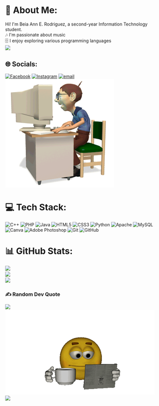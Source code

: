 # 💫 About Me:
Hi! I'm Beia Ann E. Rodriguez, a second-year Information Technology student.<br>🎶 I'm passionate about music<br>🗄️ I enjoy exploring various programming languages </br>
![](https://github.com/beia-rodriguez/beia-rodriguez/blob/main/github-foundations.gif)

## 🌐 Socials:
[![Facebook](https://img.shields.io/badge/Facebook-%231877F2.svg?logo=Facebook&logoColor=white)](https://facebook.com/beiaann.rodriguez) [![Instagram](https://img.shields.io/badge/Instagram-%23E4405F.svg?logo=Instagram&logoColor=white)](https://instagram.com/beiiancee) [![email](https://img.shields.io/badge/Email-D14836?logo=gmail&logoColor=white)](mailto:beiaann.rodriguez@cvsu.edu.ph) </br>
![](https://github.com/beia-rodriguez/beia-rodriguez/blob/main/Computer%20Geek.gif)

# 💻 Tech Stack:  
![C++](https://img.shields.io/badge/c++-%2300599C.svg?style=flat&logo=c%2B%2B&logoColor=white) ![PHP](https://img.shields.io/badge/php-%23777BB4.svg?style=flat&logo=php&logoColor=white) ![Java](https://img.shields.io/badge/java-%23ED8B00.svg?style=flat&logo=openjdk&logoColor=white) ![HTML5](https://img.shields.io/badge/html5-%23E34F26.svg?style=flat&logo=html5&logoColor=white) ![CSS3](https://img.shields.io/badge/css3-%231572B6.svg?style=flat&logo=css3&logoColor=white) ![Python](https://img.shields.io/badge/python-3670A0?style=flat&logo=python&logoColor=ffdd54) ![Apache](https://img.shields.io/badge/apache-%23D42029.svg?style=flat&logo=apache&logoColor=white) ![MySQL](https://img.shields.io/badge/mysql-4479A1.svg?style=flat&logo=mysql&logoColor=white) ![Canva](https://img.shields.io/badge/Canva-%2300C4CC.svg?style=flat&logo=Canva&logoColor=white) ![Adobe Photoshop](https://img.shields.io/badge/adobe%20photoshop-%2331A8FF.svg?style=flat&logo=adobe%20photoshop&logoColor=white) ![Git](https://img.shields.io/badge/git-%23F05033.svg?style=flat&logo=git&logoColor=white) ![GitHub](https://img.shields.io/badge/github-%23121011.svg?style=flat&logo=github&logoColor=white)
# 📊 GitHub Stats:
![](https://github-readme-stats.vercel.app/api?username=beia-rodriguez&theme=rose_pine&hide_border=false&include_all_commits=true&count_private=false)<br/>
![](https://nirzak-streak-stats.vercel.app/?user=beia-rodriguez&theme=rose_pine&hide_border=false)<br/>
![](https://github-readme-stats.vercel.app/api/top-langs/?username=beia-rodriguez&theme=rose_pine&hide_border=false&include_all_commits=true&count_private=false&layout=compact)

### ✍️ Random Dev Quote
![](https://quotes-github-readme.vercel.app/api?type=horizontal&theme=tokyonight) </br>
![](https://github.com/beia-rodriguez/beia-rodriguez/blob/main/download.gif) </br>
![](https://komarev.com/ghpvc/?username=your-github-beia-rodriguez)

<!-- Proudly created with GPRM ( https://gprm.itsvg.in ) -->
